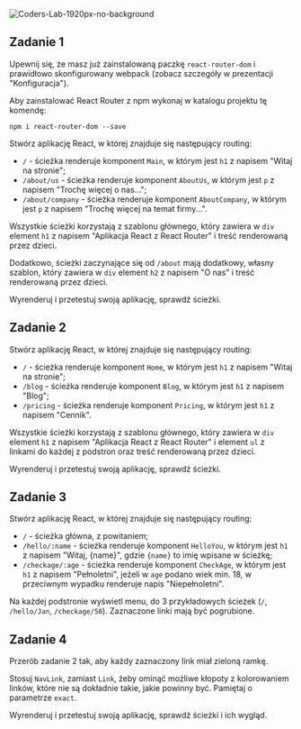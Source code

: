 ![Coders-Lab-1920px-no-background](https://user-images.githubusercontent.com/30623667/104709394-2cabee80-571f-11eb-9518-ea6a794e558e.png)


## Zadanie 1

Upewnij się, że masz już zainstalowaną paczkę `react-router-dom` i prawidłowo skonfigurowany webpack (zobacz szczegóły w prezentacji "Konfiguracja").

Aby zainstalować React Router z npm wykonaj w katalogu projektu tę komendę:

`npm i react-router-dom --save`


Stwórz aplikację React, w której znajduje się następujący routing:
- `/` - ścieżka renderuje komponent `Main`, w którym jest `h1` z napisem "Witaj na stronie";
- `/about/us` - ścieżka renderuje komponent `AboutUs`, w którym jest `p` z napisem "Trochę więcej o nas...";
- `/about/company` - ścieżka renderuje komponent `AboutCompany`, w którym jest `p` z napisem "Trochę więcej na temat firmy...".

Wszystkie ścieżki korzystają z szablonu głównego, który zawiera w `div` element `h1` z napisem "Aplikacja React z React Router" i treść renderowaną przez dzieci.
 
Dodatkowo, ścieżki zaczynające się od `/about` mają dodatkowy, własny szablon, który zawiera w `div` element `h2` z napisem "O nas" i treść renderowaną przez dzieci.

Wyrenderuj i przetestuj swoją aplikację, sprawdź ścieżki.



## Zadanie 2

Stwórz aplikację React, w której znajduje się następujący routing:
- `/` - ścieżka renderuje komponent `Home`, w którym jest `h1` z napisem "Witaj na stronie";
- `/blog` - ścieżka renderuje komponent `Blog`, w którym jest `h1` z napisem "Blog";
- `/pricing` - ścieżka renderuje komponent `Pricing`, w którym jest `h1` z napisem "Cennik".

Wszystkie ścieżki korzystają z szablonu głównego, który zawiera w `div` element `h1` z napisem "Aplikacja React z React Router" i element `ul` z linkami do każdej z podstron oraz treść renderowaną przez dzieci.

Wyrenderuj i przetestuj swoją aplikację, sprawdź ścieżki.



## Zadanie 3

Stwórz aplikację React, w której znajduje się następujący routing:
- `/` - ścieżka główna, z powitaniem;
- `/hello/:name` - ścieżka renderuje komponent `HelloYou`, w którym jest `h1` z napisem "Witaj, {name}", gdzie `{name}` to imię wpisane w ścieżkę;
- `/checkage/:age` - ścieżka renderuje komponent `CheckAge`, w którym jest `h1` z napisem "Pełnoletni", jeżeli w `age` podano wiek min. 18, w przeciwnym wypadku renderuje napis "Niepełnoletni".

Na każdej podstronie wyświetl menu, do 3 przykładowych ścieżek (`/`, `/hello/Jan`, `/checkage/50`). Zaznaczone linki mają być pogrubione.



## Zadanie 4

Przerób zadanie 2 tak, aby każdy zaznaczony link miał zieloną ramkę.

Stosuj `NavLink`, zamiast `Link`, żeby ominąć możliwe kłopoty z kolorowaniem linków, które nie są dokładnie takie, jakie powinny być.
Pamiętaj o parametrze `exact`.

Wyrenderuj i przetestuj swoją aplikację, sprawdź ścieżki i ich wygląd.
